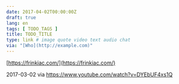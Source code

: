 ```yaml
---
date: 2017-04-02T00:00:00Z
draft: true
lang: en
tags: [ TODO_TAGS ]
title: TODO_TITLE
type: link # image quote video text audio chat
via: "[Who](http://example.com)"
---
```



[https://frinkiac.com/](https://frinkiac.com/)

2017-03-02
via https://www.youtube.com/watch?v=DYEbUF4xs1Q
